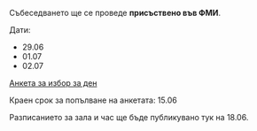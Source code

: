 Събеседването ще се проведе **присъствено във ФМИ**.

Дати:

 - 29.06
 - 01.07
 - 02.07
 
[Анкета за избор за ден](https://forms.gle/2ciPStWkxz319C8k9)

Краен срок за попълване на анкетата: 15.06

Разписанието за зала и час ще бъде публикувано тук на 18.06.
